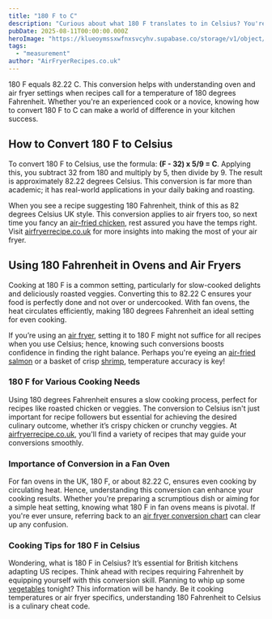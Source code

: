 ```yaml
---
title: "180 F to C"
description: "Curious about what 180 F translates to in Celsius? You're in the right place! We break it down for cooking conversions, including fan ovens and air fryers, to make your culinary adventures smooth and breezy."
pubDate: 2025-08-11T00:00:00.000Z
heroImage: "https://klueoymssxwfnxsvcyhv.supabase.co/storage/v1/object/public/md/180-f-to-c-97175c4c.png"
tags:
  - "measurement"
author: "AirFryerRecipes.co.uk"
---
```


<p id="">180 F equals 82.22 C. This conversion helps with understanding oven and air fryer settings when recipes call for a temperature of 180 degrees Fahrenheit. Whether you're an experienced cook or a novice, knowing how to convert 180 F to C can make a world of difference in your kitchen success.</p><h2 id="">How to Convert 180 F to Celsius</h2><p id="">To convert 180 F to Celsius, use the formula: <strong id="">(F - 32) x 5/9 = C</strong>. Applying this, you subtract 32 from 180 and multiply by 5, then divide by 9. The result is approximately 82.22 degrees Celsius. This conversion is far more than academic; it has real-world applications in your daily baking and roasting.</p><p id="">When you see a recipe suggesting 180 Fahrenheit, think of this as 82 degrees Celsius UK style. This conversion applies to air fryers too, so next time you fancy an <a href="https://www.airfryerrecipe.co.uk/recipes" id="">air-fried chicken</a>, rest assured you have the temps right. Visit <a href="https://www.airfryerrecipe.co.uk/" id="">airfryerrecipe.co.uk</a> for more insights into making the most of your air fryer.</p><h2 id="">Using 180 Fahrenheit in Ovens and Air Fryers</h2><p id="">Cooking at 180 F is a common setting, particularly for slow-cooked delights and deliciously roasted veggies. Converting this to 82.22 C ensures your food is perfectly done and not over or undercooked. With fan ovens, the heat circulates efficiently, making 180 degrees Fahrenheit an ideal setting for even cooking.</p><p id="">If you’re using an <a href="https://www.airfryerrecipe.co.uk/air-fryer-conversion-chart" id="">air fryer</a>, setting it to 180 F might not suffice for all recipes when you use Celsius; hence, knowing such conversions boosts confidence in finding the right balance. Perhaps you're eyeing an <a href="https://www.airfryerrecipe.co.uk/recipe-category/salmon" id="">air-fried salmon</a> or a basket of crisp <a href="https://www.airfryerrecipe.co.uk/recipe-category/shrimp" id="">shrimp</a>, temperature accuracy is key!</p><h3 id="">180 F for Various Cooking Needs</h3><p id="">Using 180 degrees Fahrenheit ensures a slow cooking process, perfect for recipes like roasted chicken or veggies. The conversion to Celsius isn't just important for recipe followers but essential for achieving the desired culinary outcome, whether it’s crispy chicken or crunchy veggies. At <a href="https://www.airfryerrecipe.co.uk/recipe-category/chicken" id="">airfryerrecipe.co.uk</a>, you'll find a variety of recipes that may guide your conversions smoothly.</p><h3 id="">Importance of Conversion in a Fan Oven</h3><p id="">For fan ovens in the UK, 180 F, or about 82.22 C, ensures even cooking by circulating heat. Hence, understanding this conversion can enhance your cooking results. Whether you're preparing a scrumptious dish or aiming for a simple heat setting, knowing what 180 F in fan ovens means is pivotal. If you're ever unsure, referring back to an <a href="https://www.airfryerrecipe.co.uk/air-fryer-conversion-chart" id="">air fryer conversion chart</a> can clear up any confusion.</p><h3 id="">Cooking Tips for 180 F in Celsius</h3><p id="">Wondering, what is 180 F in Celsius? It’s essential for British kitchens adapting US recipes. Think ahead with recipes requiring Fahrenheit by equipping yourself with this conversion skill. Planning to whip up some <a href="https://www.airfryerrecipe.co.uk/recipe-category/vegetables" id="">vegetables</a> tonight? This information will be handy. Be it cooking temperatures or air fryer specifics, understanding 180 Fahrenheit to Celsius is a culinary cheat code.</p>